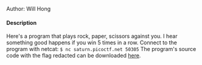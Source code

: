 Author: Will Hong

#### Description

Here's a program that plays rock, paper, scissors against you. I hear something
good happens if you win 5 times in a row. Connect to the program with netcat: `$ nc saturn.picoctf.net 50305` The program's source code with the flag redacted can be downloaded [here](https://artifacts.picoctf.net/c/445/game-redacted.c).
